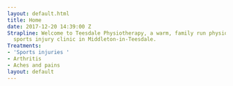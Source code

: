 ```yaml
---
layout: default.html
title: Home
date: 2017-12-20 14:39:00 Z
Strapline: Welcome to Teesdale Physiotherapy, a warm, family run physiotherapy and
  sports injury clinic in Middleton-in-Teesdale.
Treatments:
- 'Sports injuries '
- Arthritis
- Aches and pains
layout: default
---
```


